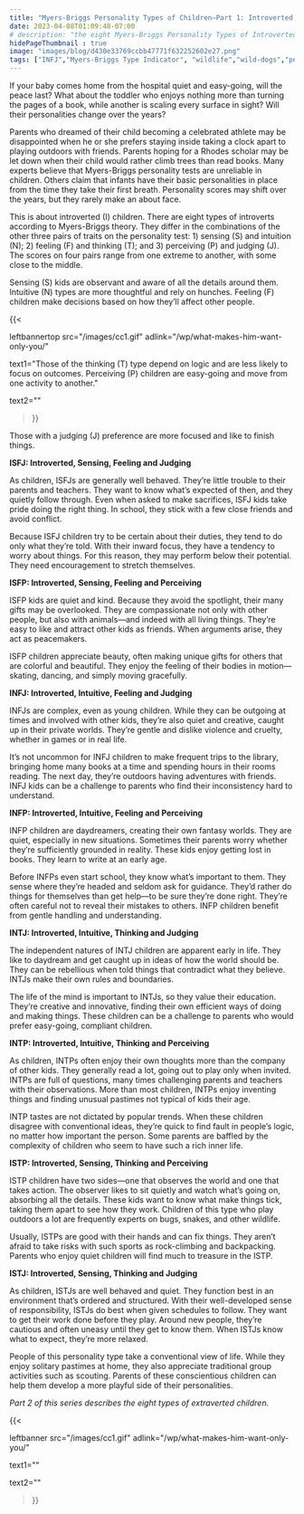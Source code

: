 ```yaml
---
title: "Myers-Briggs Personality Types of Children—Part 1: Introverted Kids"
date: 2023-04-08T01:09:48-07:00
# description: "the eight Myers-Briggs Personality Types of Introverted Children."
hidePageThumbnail : true 
image: "images/blog/d430e33769ccbb47771f632252602e27.png"
tags: ["INFJ","Myers-Briggs Type Indicator", "wildlife","wild-dogs","pets","animal-welfare"]
---
```



<!-- This is **bold** text, and this is *emphasized* text.
![infp_injf table](/infp_injf-table.jpg)
Visit the [Hugo](https://gohugo.io) website! -->

<!-- https://beaconstreetusa.com/wp/myers-briggs-personality-types-of-children-part-1-introverted-kids/ -->

If your baby comes home from the hospital quiet and easy-going, will the peace last? What about the toddler who enjoys nothing more than turning the pages of a book, while another is scaling every surface in sight? Will their personalities change over the years?

Parents who dreamed of their child becoming a celebrated athlete may be disappointed when he or she prefers staying inside taking a clock apart to playing outdoors with friends. Parents hoping for a Rhodes scholar may be let down when their child would rather climb trees than read books.
Many experts believe that Myers-Briggs personality tests are unreliable in children. Others claim that infants have their basic personalities in place from the time they take their first breath. Personality scores may shift over the years, but they rarely make an about face.

This is about introverted (I) children. There are eight types of introverts according to Myers-Briggs theory. They differ in the combinations of the other three pairs of traits on the personality test: 1) sensing (S) and intuition (N); 2) feeling (F) and thinking (T); and 3) perceiving (P) and judging (J). The scores on four pairs range from one extreme to another, with some close to the middle.

Sensing (S) kids are observant and aware of all the details around them. Intuitive (N) types are more thoughtful and rely on hunches. Feeling (F) children make decisions based on how they’ll affect other people.  

{{< 

leftbannertop src="/images/cc1.gif" adlink="/wp/what-makes-him-want-only-you/"  

text1="Those of the thinking (T) type depend on logic and are less likely to focus on outcomes. Perceiving (P) children are easy-going and move from one activity to another." 

text2=""

>}}

Those with a judging (J) preference are more focused and like to finish things.

**ISFJ: Introverted, Sensing, Feeling and Judging**

As children, ISFJs are generally well behaved. They’re little trouble to their parents and teachers. They want to know what’s expected of then, and they quietly follow through. Even when asked to make sacrifices, ISFJ kids take pride doing the right thing. In school, they stick with a few close friends and avoid conflict.

Because ISFJ children try to be certain about their duties, they tend to do only what they’re told. With their inward focus, they have a tendency to worry about things. For this reason, they may perform below their potential. They need encouragement to stretch themselves.

**ISFP: Introverted, Sensing, Feeling and Perceiving**

ISFP kids are quiet and kind. Because they avoid the spotlight, their many gifts may be overlooked. They are compassionate not only with other people, but also with animals—and indeed with all living things. They’re easy to like and attract other kids as friends. When arguments arise, they act as peacemakers.

ISFP children appreciate beauty, often making unique gifts for others that are colorful and beautiful. They enjoy the feeling of their bodies in motion—skating, dancing, and simply moving gracefully.

**INFJ: Introverted, Intuitive, Feeling and Judging**

INFJs are complex, even as young children. While they can be outgoing at times and involved with other kids, they’re also quiet and creative, caught up in their private worlds. They’re gentle and dislike violence and cruelty, whether in games or in real life.

It’s not uncommon for INFJ children to make frequent trips to the library, bringing home many books at a time and spending hours in their rooms reading. The next day, they’re outdoors having adventures with friends. INFJ kids can be a challenge to parents who find their inconsistency hard to understand.

**INFP: Introverted, Intuitive, Feeling and Perceiving**

INFP children are daydreamers, creating their own fantasy worlds. They are quiet, especially in new situations. Sometimes their parents worry whether they’re sufficiently grounded in reality. These kids enjoy getting lost in books. They learn to write at an early age.

Before INFPs even start school, they know what’s important to them. They sense where they’re headed and seldom ask for guidance. They’d rather do things for themselves than get help—to be sure they’re done right. They’re often careful not to reveal their mistakes to others. INFP children benefit from gentle handling and understanding.

**INTJ: Introverted, Intuitive, Thinking and Judging**

The independent natures of INTJ children are apparent early in life. They like to daydream and get caught up in ideas of how the world should be. They can be rebellious when told things that contradict what they believe. INTJs make their own rules and boundaries.

The life of the mind is important to INTJs, so they value their education. They‘re creative and innovative, finding their own efficient ways of doing and making things. These children can be a challenge to parents who would prefer easy-going, compliant children.

**INTP: Introverted, Intuitive, Thinking and Perceiving**

As children, INTPs often enjoy their own thoughts more than the company of other kids. They generally read a lot, going out to play only when invited. INTPs are full of questions, many times challenging parents and teachers with their observations. More than most children, INTPs enjoy inventing things and finding unusual pastimes not typical of kids their age.

INTP tastes are not dictated by popular trends. When these children disagree with conventional ideas, they’re quick to find fault in people’s logic, no matter how important the person. Some parents are baffled by the complexity of children who seem to have such a rich inner life.

**ISTP: Introverted, Sensing, Thinking and Perceiving**

ISTP children have two sides—one that observes the world and one that takes action. The observer likes to sit quietly and watch what’s going on, absorbing all the details. These kids want to know what make things tick, taking them apart to see how they work. Children of this type who play outdoors a lot are frequently experts on bugs, snakes, and other wildlife.

Usually, ISTPs are good with their hands and can fix things. They aren’t afraid to take risks with such sports as rock-climbing and backpacking. Parents who enjoy quiet children will find much to treasure in the ISTP.

**ISTJ: Introverted, Sensing, Thinking and Judging**

As children, ISTJs are well behaved and quiet. They function best in an environment that’s ordered and structured. With their well-developed sense of responsibility, ISTJs do best when given schedules to follow. They want to get their work done before they play. Around new people, they’re cautious and often uneasy until they get to know them. When ISTJs know what to expect, they’re more relaxed.

People of this personality type take a conventional view of life. While they enjoy solitary pastimes at home, they also appreciate traditional group activities such as scouting. Parents of these conscientious children can help them develop a more playful side of their personalities.
 
*Part 2 of this series describes the eight types of extraverted children.*

{{< 

leftbanner src="/images/cc1.gif" adlink="/wp/what-makes-him-want-only-you/"  

text1="" 

text2=""

>}}